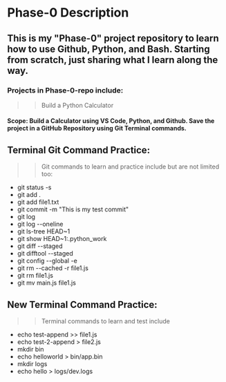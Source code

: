 # Phase-0 Description
## This is my "Phase-0" project repository to learn how to use Github, Python, and Bash. Starting from scratch, just sharing what I learn along the way. ##
### Projects in Phase-0-repo include: ###

>> Build a Python Calculator
#### Scope: Build a Calculator using VS Code, Python, and Github. Save the project in a GitHub Repository using Git Terminal commands. ####

## Terminal Git Command Practice: ##
>> Git commands to learn and practice include but are not limited too:
  * git status -s
  * git add . 
  * git add file1.txt
  * git commit -m "This is  my test commit"
  * git log
  * git log --oneline
  * git ls-tree HEAD~1
  * git show HEAD~1:.python_work
  * git diff --staged
  * git difftool --staged
  * git config --global -e
  * git rm --cached -r file1.js
  * git rm file1.js
  * git mv main.js file1.js


## New Terminal Command Practice: 
>> Terminal commands to learn and test include
  * echo test-append >> file1.js
  * echo test-2-append > file2.js
  * mkdir bin
  * echo helloworld > bin/app.bin
  * mkdir logs
  * echo hello > logs/dev.logs


